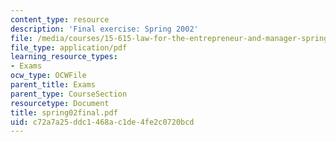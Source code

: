 ```yaml
---
content_type: resource
description: 'Final exercise: Spring 2002'
file: /media/courses/15-615-law-for-the-entrepreneur-and-manager-spring-2003/c72a7a25ddc1468ac1de4fe2c0720bcd_spring02final.pdf
file_type: application/pdf
learning_resource_types:
- Exams
ocw_type: OCWFile
parent_title: Exams
parent_type: CourseSection
resourcetype: Document
title: spring02final.pdf
uid: c72a7a25-ddc1-468a-c1de-4fe2c0720bcd
---
```

